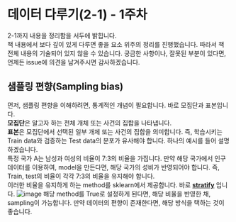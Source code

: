 # 데이터 다루기(2-1) - 1주차

2-1까지 내용을 정리함을 서두에 밝힙니다.<br>
책 내용에서 보다 깊이 있게 다루면 좋을 요소 위주의 정리를 진행했습니다. 따라서 책 전체 내용의 기술되어 있지 않을 수 있습니다. 궁금한 사항이나, 잘못된 부분이 있다면, 언제든 issue에 의견을 남겨주시면 감사하겠습니다.

## 샘플링 편향(Sampling bias)
먼저, 샘플링 편향을 이해하려면, 통계적인 개념이 필요합니다. 바로 모집단과 표본입니다. <br>
**모집단**은 알고자 하는 전체 개체 또는 사건의 집합을 나타냅니다. <br>
**표본**은 모집단에서 선택된 일부 개체 또는 사건의 집합을 의미합니다. 즉, 학습시키는 Train data와 검증하는 Test data의 분포가 유사해야 합니다. 하나의 예시를 들어 설명하겠습니다. <br>
특정 국가 A는 남성과 여성의 비율이 7:3의 비율을 가집니다. 만약 해당 국가에서 인구 데이터를 이용하여, model을 만든다면, 해당 국가의 성비가 반영되어야 합니다. 즉, Train, test의 비율이 각각 7:3의 비율을 유지해야 합니다. <br>
이러한 비율을 유지하게 하는 method를 sklearn에서 제공합니다. 바로 [**stratify**](https://scikit-learn.org/stable/modules/generated/sklearn.model_selection.train_test_split.html#sklearn.model_selection.train_test_split) 입니다.
![image](https://github.com/kw-chi-community/CHIC_24_machine-learning-study/assets/48356954/f8901263-8794-4f7c-8463-4476dc7e5367)
해당 method를 True로 설정하게 된다면, 해당 비율을 반영한 채, sampling이 가능합니다. 만약 데이터의 편향이 존재한다면, 해당 방식을 택하는 것이 좋습니다.
